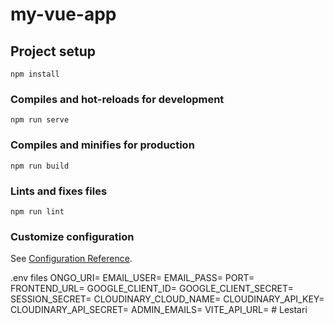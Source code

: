 # my-vue-app

## Project setup
```
npm install
```

### Compiles and hot-reloads for development
```
npm run serve
```

### Compiles and minifies for production
```
npm run build
```

### Lints and fixes files
```
npm run lint
```

### Customize configuration
See [Configuration Reference](https://cli.vuejs.org/config/).

.env files
ONGO_URI=
EMAIL_USER=
EMAIL_PASS=
PORT=
FRONTEND_URL=
GOOGLE_CLIENT_ID=
GOOGLE_CLIENT_SECRET=
SESSION_SECRET=
CLOUDINARY_CLOUD_NAME=
CLOUDINARY_API_KEY=
CLOUDINARY_API_SECRET=
ADMIN_EMAILS=
VITE_API_URL=
#   L e s t a r i  
 
